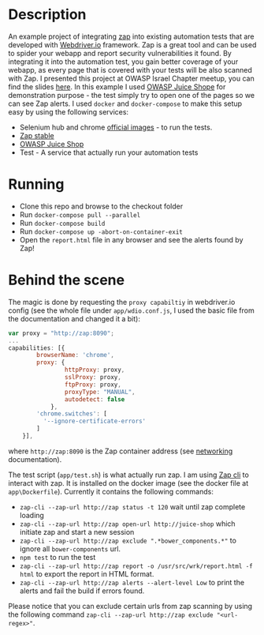 Description
====================
An example project of integrating [zap](https://www.owasp.org/index.php/OWASP_Zed_Attack_Proxy_Project) into existing automation tests that are developed with [Webdriver.io](http://webdriver.io/) framework.
Zap is a great tool and can be used to spider your webapp and report security vulnerabilities it found.
By integrating it into the automation test, you gain better coverage of your webapp, as every page that is covered with your tests will be also scanned with Zap.
I presented this project at OWASP Israel Chapter meetup, you can find the slides [here](https://goo.gl/sphN9w).
In this example I used [OWASP Juice Shope](https://github.com/bkimminich/juice-shop) for demonstration purpose - the test simply try to open one of the pages so we can see Zap alerts.
I used `docker` and `docker-compose` to make this setup easy by using the following services:
* Selenium hub and chrome [official images](https://github.com/SeleniumHQ/docker-selenium) - to run the tests.
* [Zap stable](https://hub.docker.com/r/owasp/zap2docker-stable/)
* [OWASP Juice Shop](https://hub.docker.com/r/bkimminich/juice-shop/)
* Test - A service that actually run your automation tests

Running
=========
* Clone this repo and browse to the checkout folder
* Run `docker-compose pull --parallel`
* Run `docker-compose build`
* Run `docker-compose up -abort-on-container-exit`
* Open the `report.html` file in any browser and see the alerts found by Zap!

Behind the scene
=========================
The magic is done by requesting the `proxy capabiltiy` in webdriver.io config (see the whole file under `app/wdio.conf.js`, I used the basic file from the documentation and changed it a bit):
````Javascript
var proxy = "http://zap:8090";
...
capabilities: [{
        browserName: 'chrome',
        proxy: {
                httpProxy: proxy,
                sslProxy: proxy,
                ftpProxy: proxy,
                proxyType: "MANUAL",
                autodetect: false
            },
        'chrome.switches': [
          '--ignore-certificate-errors'
        ]
    }],
````
where `http://zap:8090` is the Zap container address (see [networking](https://docs.docker.com/compose/networking/) documentation).

The test script (`app/test.sh`) is what actually run zap.
I am using [Zap cli](https://github.com/Grunny/zap-cli) to interact with zap. 
It is installed on the docker image (see the docker file at `app\Dockerfile`).
Currently it contains the following commands:
* `zap-cli --zap-url http://zap status -t 120` wait until zap complete loading
* `zap-cli --zap-url http://zap open-url http://juice-shop` which initiate zap and start a new session
* `zap-cli --zap-url http://zap exclude ".*bower_components.*"` to ignore all `bower-components` url.
* `npm test` to run the test
* `zap-cli --zap-url http://zap report -o /usr/src/wrk/report.html -f html` to export the report in HTML format.
* `zap-cli --zap-url http://zap alerts --alert-level Low` to print the alerts and fail the build if errors found.

Please notice that you can exclude certain urls from zap scanning by using the following command `zap-cli --zap-url http://zap exclude "<url-regex>"`.
